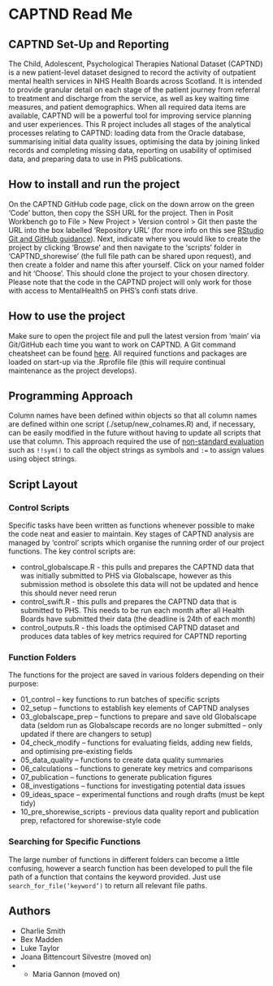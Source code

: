# CAPTND Read Me

## CAPTND Set-Up and Reporting
The Child, Adolescent, Psychological Therapies National Dataset (CAPTND) is a new patient-level dataset designed to record the activity of outpatient mental health services in NHS Health Boards across Scotland. It is intended to provide granular detail on each stage of the patient journey from referral to treatment and discharge from the service, as well as key waiting time measures, and patient demographics. When all required data items are available, CAPTND will be a powerful tool for improving service planning and user experiences. 
This R project includes all stages of the analytical processes relating to CAPTND: loading data from the Oracle database, summarising initial data quality issues, optimising the data by joining linked records and completing missing data, reporting on usability of optimised data, and preparing data to use in PHS publications.

## How to install and run the project
On the CAPTND GitHub code page, click on the down arrow on the green ‘Code’ button, then copy the SSH URL for the project. Then in Posit Workbench  go to File > New Project > Version control > Git then paste the URL into the box labelled ‘Repository URL’ (for more info on this see [RStudio Git and GitHub guidance](https://public-health-scotland.github.io/git-guide/rstudio-setup.html)). Next, indicate where you would like to create the project by clicking ‘Browse’ and then navigate to the ‘scripts’ folder in ‘CAPTND_shorewise’ (the full file path can be shared upon request), and then create a folder and name this after yourself. Click on your named folder and hit ‘Choose’. This should clone the project to your chosen directory. 
Please note that the code in the CAPTND project will only work for those with access to MentalHealth5 on PHS’s confi stats drive. 

## How to use the project
Make sure to open the project file and pull the latest version from ‘main’ via Git/GitHub each time you want to work on CAPTND.  A Git command cheatsheet can be found [here](https://education.github.com/git-cheat-sheet-education.pdf). 
All required functions and packages are loaded on start-up via the .Rprofile file (this will require continual maintenance as the project develops).  

## Programming Approach
Column names have been defined within objects so that all column names are defined within one script (./setup/new_colnames.R) and, if necessary, can be easily modified in the future without having to update all scripts that use that column. This approach required the use of [non-standard evaluation](https://shipt.tech/https-shipt-tech-advanced-programming-and-non-standard-evaluation-with-dplyr-e043f89deb3d) such as `!!sym()` to call the object strings as symbols and `:=` to assign values using object strings.  

## Script Layout
### Control Scripts
Specific tasks have been written as functions whenever possible to make the code neat and easier to maintain. Key stages of CAPTND analysis are managed by ‘control’ scripts which organise the running order of our project functions. The key control scripts are:

+ control_globalscape.R - this pulls and prepares the CAPTND data that was initially submitted to PHS via Globalscape, however as this submission method is obsolete this data will not be updated and hence this should never need rerun
+ control_swift.R - this pulls and prepares the CAPTND data that is submitted to PHS. This needs to be run each month after all Health Boards have submitted their data (the deadline is 24th of each month) 
+ control_outputs.R - this loads the optimised CAPTND dataset and produces data tables of key metrics required for CAPTND reporting

### Function Folders
The functions for the project are saved in various folders depending on their purpose:

+	01_control – key functions to run batches of specific scripts
+	02_setup – functions to establish key elements of CAPTND analyses
+	03_globalscape_prep – functions to prepare and save old Globalscape data (seldom run as Globalscape records are no longer submitted – only updated if there are changers to setup)
+	04_check_modify – functions for evaluating fields, adding new fields, and optimising pre-existing fields
+	05_data_quality – functions to create data quality summaries
+	06_calculations – functions to generate key metrics and comparisons 
+	07_publication – functions to generate publication figures
+	08_investigations – functions for investigating potential data issues
+	09_ideas_space – experimental functions and rough drafts (must be kept tidy)
+ 10_pre_shorewise_scripts - previous data quality report and publication prep, refactored for shorewise-style code

### Searching for Specific Functions
The large number of functions in different folders can become a little confusing, however a search function has been developed to pull the file path of a function that contains the keyword provided. Just use `search_for_file(‘keyword’)` to return all relevant file paths. 

## Authors
+ Charlie Smith
+ Bex Madden
+ Luke Taylor
+ Joana Bittencourt Silvestre (moved on)
+ + Maria Gannon (moved on)
